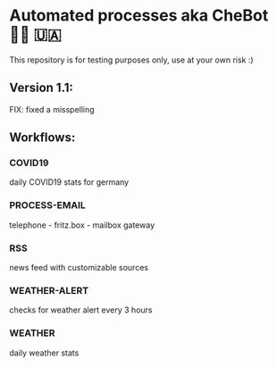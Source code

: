 # Automated processes aka CheBot :rainbow_flag: :ukraine:

This repository is for testing purposes only, use at your own risk :)

## Version 1.1:

FIX: fixed a misspelling

## Workflows:

### COVID19

daily COVID19 stats for germany

### PROCESS-EMAIL

telephone - fritz.box - mailbox gateway

### RSS

news feed with customizable sources

### WEATHER-ALERT

checks for weather alert every 3 hours

### WEATHER

daily weather stats
